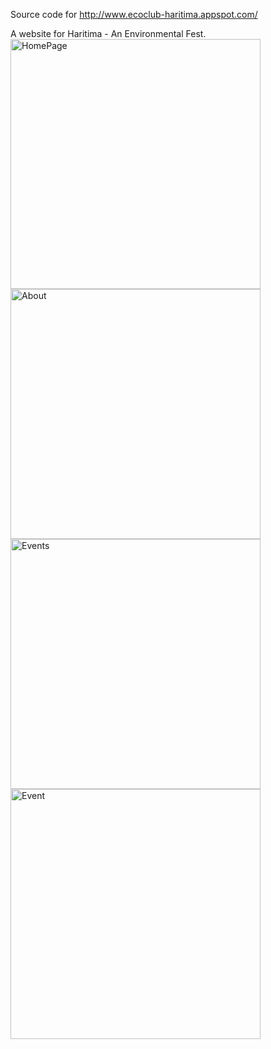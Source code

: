 Source code for
http://www.ecoclub-haritima.appspot.com/

A website for Haritima - An Environmental Fest.  
<img src="https://cloud.githubusercontent.com/assets/3167278/11914414/f6040b0c-a6a6-11e5-9327-dc3ea75868be.png" alt="HomePage" width="400px"/>
<img src="https://cloud.githubusercontent.com/assets/3167278/11914415/f802f3aa-a6a6-11e5-835b-964063a9ea55.png" alt="About" width="400px"/>
<img src="https://cloud.githubusercontent.com/assets/3167278/11914416/fa551c32-a6a6-11e5-9847-cb2f243f3684.png" alt="Events" width="400px"/>
<img src="https://cloud.githubusercontent.com/assets/3167278/11914417/fc004ba6-a6a6-11e5-820a-b5bcb0b5e74d.png" alt="Event" width="400px"/>
